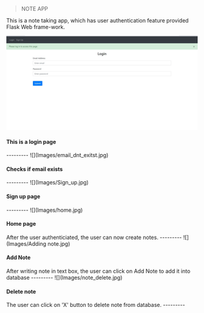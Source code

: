 > NOTE APP

This is a note taking app, which has user authentication feature provided Flask Web frame-work.

![plot](Images/Login.jpg)
<h4>This is a login page</h4>
---------
![](Images/email_dnt_exitst.jpg)
<h4>Checks if email exists</h4>
---------
![](Images/Sign_up.jpg)
<h4>Sign up page</h4>
---------
![](Images/home.jpg)
<h4>Home page</h4>
After the user authenticiated, the user can now create notes.
---------
![](Images/Adding note.jpg)
<h4>Add Note</h4>
After writing note in text box, the user can click on Add Note to add it into database
---------
![](Images/note_delete.jpg)
<h4>Delete note</h4>
The user can click on 'X' button to delete note from database.
---------